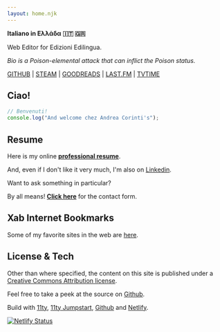 ```yaml
---
layout: home.njk
---
```


<p class="p-note">

**Italiano in Ελλάδα 🇮🇹 🇬🇷**

Web Editor for Edizioni Edilingua.

_Bio is a Poison-elemental attack that can inflict the Poison status._</p>

<p class="social">
<a href="http://github.com/andreacorinti/" target="blank" rel="me">GITHUB</a> |
<!--<a href="https://medium.com/@Xab" target="blank">Medium</a> | -->
<!--<a href="https://gitlab.com/xabaras" target="blank">Gitlab</a> |-->
<!--<a href="https://twitter.com/XabCorinti" target="blank" rel="me">TWITTER</a> |-->
<a href="https://steamcommunity.com/id/xabaras89/" target="blank" rel="me">STEAM</a> |
<a href="https://www.goodreads.com/user/show/18004930-andrea-corinti" target="blank" rel="me">GOODREADS</a> |
<!--<a href="https://www.instagram.com/xabacadabra/" target="blank" rel="me">INSTAGRAM</a> |-->
<a href="https://www.last.fm/user/XabarasFF" target="blank" rel="me">LAST.FM</a> |
<a href="https://www.tvtime.com/it/user/2987728/profile" rel="me" target="blank">TVTIME</a>
</p>

## Ciao!

```js
// Benvenuti!
console.log("And welcome chez Andrea Corinti's");
```

## Resume 

Here is my online [**professional resume**](/resume).

And, even if I don't like it very much, I'm also on [Linkedin](https://www.linkedin.com/in/andrea-corinti/).

Want to ask something in particular? 

By all means! [**Click here**](/contact/) for the contact form.

## Xab Internet Bookmarks 

Some of my favorite sites in the web are [here](/bookmarks/).

## License & Tech

Other than where specified, the content on this site is published under a <a href="https://creativecommons.org/licenses/by/4.0/" target="blank">Creative Commons Attribution license</a>.

Feel free to take a peek at the source on <a href="https://github.com/andreacorinti/andreacorinti.com" target="blank">Github</a>.

Build with <a href="https://www.11ty.io/" target="blank">11ty</a>, <a href="https://github.com/5t3ph/11ty-netlify-jumpstart" target="blank">11ty Jumpstart</a>, <a href="https://github.com/" target="blank">Github</a> and <a href="https://www.netlify.com/" target="blank">Netlify</a>.</p>

[![Netlify Status](https://api.netlify.com/api/v1/badges/2ce83520-1a8d-4e99-b17c-84de26b48a13/deploy-status)](https://app.netlify.com/sites/andreacorinti/deploys)
